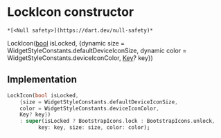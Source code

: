 


# LockIcon constructor




    *[<Null safety>](https://dart.dev/null-safety)*



LockIcon([bool](https://api.flutter.dev/flutter/dart-core/bool-class.html) isLocked, {dynamic size = WidgetStyleConstants.defaultDeviceIconSize, dynamic color = WidgetStyleConstants.deviceIconColor, [Key](https://api.flutter.dev/flutter/foundation/Key-class.html)? key})





## Implementation

```dart
LockIcon(bool isLocked,
    {size = WidgetStyleConstants.defaultDeviceIconSize,
    color = WidgetStyleConstants.deviceIconColor,
    Key? key})
    : super(isLocked ? BootstrapIcons.lock : BootstrapIcons.unlock,
          key: key, size: size, color: color);
```







